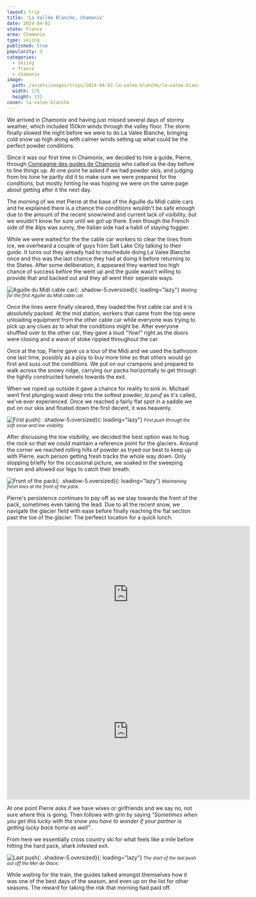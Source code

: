 ```yaml
---
layout: trip
title: 'La Vallée Blanche, Chamonix'
date: 2024-04-02
state: France
area: Chamonix
type: skiing
published: true
popularity: 3
categories:
  - skiing
  - france
  - chamonix
image:
  path: /assets/images/trips/2024-04-02-la-valee-blanche/la-valee-blanche-thumb.png
  width: 175
  height: 131
cover: la-valee-blanche
---
```


We arrived in Chamonix and having just missed several days of stormy weather, which included 150km winds through the valley floor. The storm finally slowed the night before we were to do La Valee Blanche, bringing cold snow up high along with calmer winds setting up what could be the perfect powder conditions.

Since it was our first time in Chamonix, we decided to hire a guide, Pierre, through [Compagnie des guides de Chamonix](www.chamonix-guides.com) who called us the day before to line things up. At one point he asked if we had powder skis, and judging from his tone he partly did it to make sure we were prepared for the conditions, but mostly hinting he was hoping we were on the same page about getting after it the next day.

The morning of we met Pierre at the base of the Aguille du Midi cable cars and he explained there is a chance the conditions wouldn't be safe enough due to the amount of the recent snow/wind and current lack of visibility, but we wouldn't know for sure until we got up there. Even though the French side of the Alps was sunny, the Italian side had a habit of staying foggier.

While we were waited for the the cable car workers to clear the lines from ice, we overheard a couple of guys from Salt Lake City talking to their guide. It turns out they already had to reschedule doing La Valee Blanche once and this was the last chance they had at doing it before returning to the States. After some deliberation, it appeared they wanted too high chance of success before the went up and the guide wasn't willing to provide that and backed out and they all went their seperate ways.

![Aguille du Midi cable car](/assets/images/trips/2024-04-02-la-valee-blanche/aguille-du-midi-cable-car.png "Aguille du Midi cable car"){: .shadow-5.oversized}{: loading="lazy"} <small><i>Waiting for the first Aguille du Midi cable car.</i></small>

Once the lines were finally cleared, they loaded the first cable car and it is absolutely packed. At the mid station, workers that came from the top were unloading equipment from the other cable car while everyone was trying to pick up any clues as to what the conditions might be. After everyone shuffled over to the other car, they gave a loud _"Yew!"_ right as the doors were closing and a wave of stoke rippled throughout the car.

Once at the top, Pierre gave us a tour of the Midi and we used the bathroom one last time, possibly as a ploy to buy more time so that others would go first and suss out the conditions. We put on our crampons and prepared to walk across the snowy ridge, carrying our packs horizontally to get through the tightly constructed tunnels towards the exit.

When we roped up outside it gave a chance for reality to sink in. Michael went first plunging waist deep into the softest powder, _la peuf_ as it's called, we've ever experienced. Once we reached a fairly flat spot in a saddle we put on our skis and floated down the first decent, it was heavenly.

![First push](/assets/images/trips/2024-04-02-la-valee-blanche/first-push.png "First push"){: .shadow-5.oversized}{: loading="lazy"} <small><i>First push through the soft snow and low visibility.</i></small>

After discussing the low visibility, we decided the best option was to hug the rock so that we could maintain a reference point for the glaciers. Around the corner we reached rolling hills of powder as tryed our best to keep up with Pierre, each person getting fresh tracks the whole way down. Only stopping briefly for the occasional picture, we soaked in the sweeping terrain and allowed our legs to catch their breath.

![Front of the pack](/assets/images/trips/2024-04-02-la-valee-blanche/front-of-the-pack.png "Front of the pack"){: .shadow-5.oversized}{: loading="lazy"} <small><i>Maintaining fresh lines at the front of the pack.</i></small>

Pierre's persistence continues to pay off as we stay towards the front of the pack, sometimes even taking the lead. Due to all the recent snow, we navigate the glacier field with ease before finally reaching the flat section past the toe of the glacier. The perfeect location for a quick lunch.

<div class="video oversized landscape pv2">
  <div class="fl-ns w-50-ns w-100 pl5-ns">
    <iframe title="vimeo-player" src="https://player.vimeo.com/video/940324966?h=15ca0bf42a" width="640" height="360" frameborder="0"    allowfullscreen></iframe>
  </div>
  <div class="fr-ns w-50-ns w-100 pr5-ns">
    <iframe title="vimeo-player" src="https://player.vimeo.com/video/940326759?h=9348e00819" width="640" height="360" frameborder="0"    allowfullscreen></iframe>
  </div>
  <div class="cb"></div>
</div>

At one point Pierre asks if we have wives or girlfriends and we say no, not sure where this is going. Then follows with grin by saying _"Sometimes when you get this lucky with the snow you have to wonder if your partner is getting lucky back home as well"_.

From here we essentially cross country ski for what feels like a mile before hitting the hard pack, shark infested exit.

![Last push](/assets/images/trips/2024-04-02-la-valee-blanche/last-push.png "Last push"){: .shadow-5.oversized}{: loading="lazy"} <small><i>The start of the last push out off the Mer de Glace.</i></small>

While waiting for the train, the guides talked amongst themselves how it was one of the best days of the season, and even up on the list for other seasons. The reward for taking the risk that morning had paid off.

